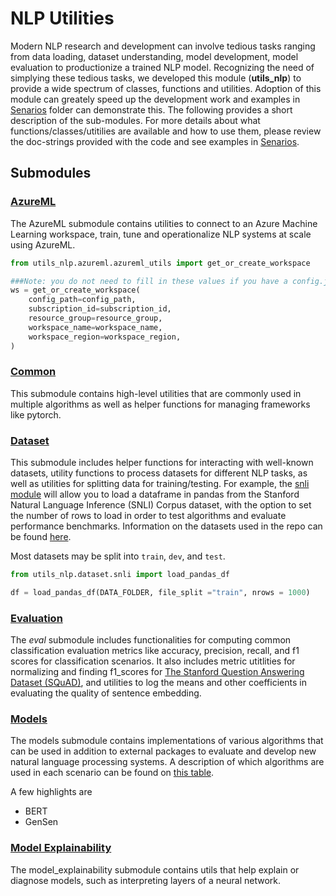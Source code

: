 # NLP Utilities

Modern NLP research and development can involve tedious tasks ranging from data loading, dataset understanding,  model development, model evaluation to productionize a trained NLP model. Recognizing the need of simplying these tedious tasks, we developed this module (**utils_nlp**) to provide a wide spectrum of classes, functions and utilities. Adoption of this module can greately speed up the development work and examples in [Senarios](scenarios) folder can demonstrate this.  The following provides a short description of the sub-modules.  For more details about what functions/classes/utitilies are available and how to use them, please review the doc-strings provided with the code and see examples in [Senarios](scenarios).

## Submodules

### [AzureML](azureml)

The AzureML submodule contains utilities to connect to an Azure Machine Learning workspace, train, tune and operationalize NLP systems at scale using AzureML.

```python
from utils_nlp.azureml.azureml_utils import get_or_create_workspace

###Note: you do not need to fill in these values if you have a config.json in the same folder as this notebook
ws = get_or_create_workspace(
    config_path=config_path,
    subscription_id=subscription_id,
    resource_group=resource_group,
    workspace_name=workspace_name,
    workspace_region=workspace_region,
)
```

### [Common](common)

This submodule contains high-level utilities that are commonly used in multiple algorithms as well as helper functions for managing frameworks like pytorch.

### [Dataset](dataset)
This submodule includes helper functions for interacting with well-known datasets,  utility functions to process datasets for different NLP tasks, as well as utilities for splitting data for training/testing. For example, the [snli module](snli.py) will allow you to load a dataframe in pandas from the  Stanford Natural Language Inference (SNLI) Corpus dataset, with the option to set the number of rows to load in order to test algorithms and evaluate performance benchmarks. Information on the datasets used in the repo can be found [here](https://github.com/microsoft/nlp/tree/staging/utils_nlp/dataset#datasets).

Most datasets may be split into `train`, `dev`, and `test`.

```python
from utils_nlp.dataset.snli import load_pandas_df

df = load_pandas_df(DATA_FOLDER, file_split ="train", nrows = 1000)
```

### [Evaluation](eval)
The *eval* submodule includes functionalities for computing common classification evaluation metrics like accuracy, precision, recall, and f1 scores for classification scenarios. It also includes metric utitlities for normalizing and finding f1_scores for [The Stanford Question Answering Dataset (SQuAD)](https://rajpurkar.github.io/SQuAD-explorer/), and utilities to log the means and other coefficients in evaluating the quality of sentence embedding.

### [Models](models)
The models submodule contains implementations of various algorithms that can be used in addition to external packages to evaluate and develop new natural language processing systems. A description of which algorithms are used in each scenario can be found on [this table](../README.md#content).

A few highlights are
* BERT
* GenSen


### [Model Explainability](model_explainability)
The model_explainability submodule contains utils that help explain or diagnose models, such as interpreting layers of a neural network.
